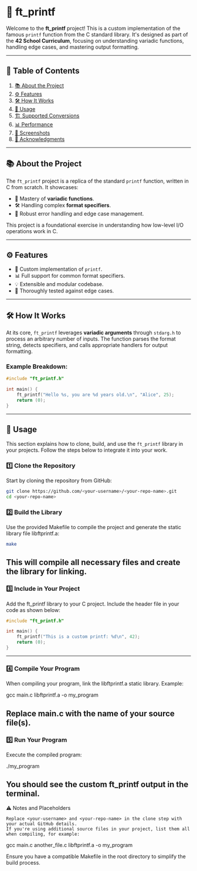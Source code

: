 # 📢 ft_printf

Welcome to the **ft_printf** project! This is a custom implementation of the famous `printf` function from the C standard library. It's designed as part of the **42 School Curriculum**, focusing on understanding variadic functions, handling edge cases, and mastering output formatting.

---

## 📖 Table of Contents

1. [📚 About the Project](#-about-the-project)
2. [⚙️ Features](#%EF%B8%8F-features)
3. [🛠️ How It Works](#%EF%B8%8F-how-it-works)
4. [🚀 Usage](#-usage)
5. [🏗️ Supported Conversions](#%EF%B8%8F-supported-conversions)
6. [📊 Performance](#-performance)
7. [📸 Screenshots](#-screenshots)
8. [🙌 Acknowledgments](#-acknowledgments)

---

## 📚 About the Project

The `ft_printf` project is a replica of the standard `printf` function, written in C from scratch. It showcases:
- 📜 Mastery of **variadic functions**.
- 🛠️ Handling complex **format specifiers**.
- 🚦 Robust error handling and edge case management.

This project is a foundational exercise in understanding how low-level I/O operations work in C.

---

## ⚙️ Features

- 🎯 Custom implementation of `printf`.
- 📊 Full support for common format specifiers.
- 💡 Extensible and modular codebase.
- 🧪 Thoroughly tested against edge cases.

---

## 🛠️ How It Works

At its core, `ft_printf` leverages **variadic arguments** through `stdarg.h` to process an arbitrary number of inputs. The function parses the format string, detects specifiers, and calls appropriate handlers for output formatting.

### Example Breakdown:
```c
#include "ft_printf.h"

int main() {
    ft_printf("Hello %s, you are %d years old.\n", "Alice", 25);
    return (0);
}
```
---
## 🚀 Usage

This section explains how to clone, build, and use the `ft_printf` library in your projects. Follow the steps below to integrate it into your work.

### 1️⃣ Clone the Repository

Start by cloning the repository from GitHub:
```bash
git clone https://github.com/<your-username>/<your-repo-name>.git
cd <your-repo-name>
```
### 2️⃣ Build the Library
Use the provided Makefile to compile the project and generate the static library file libftprintf.a:
```bash
make
```
This will compile all necessary files and create the library for linking.
---
### 3️⃣ Include in Your Project

Add the ft_printf library to your C project. Include the header file in your code as shown below:
```c
#include "ft_printf.h"

int main() {
    ft_printf("This is a custom printf: %d\n", 42);
    return (0);
}
```
---
### 4️⃣ Compile Your Program

When compiling your program, link the libftprintf.a static library. Example:

gcc main.c libftprintf.a -o my_program

Replace main.c with the name of your source file(s).
---
### 5️⃣ Run Your Program

Execute the compiled program:

./my_program

You should see the custom ft_printf output in the terminal.
---
⚠️ Notes and Placeholders

    Replace <your-username> and <your-repo-name> in the clone step with your actual GitHub details.
    If you're using additional source files in your project, list them all when compiling, for example:

gcc main.c another_file.c libftprintf.a -o my_program

Ensure you have a compatible Makefile in the root directory to simplify the build process.
